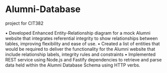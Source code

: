 # Alumni-Database
project for CIT382

• Developed Enhanced Entity-Relationship diagram for a mock Alumni website that integrates referential integrity
to show relationships between tables, improving flexibility and ease of use.
• Created a list of entities that would be required to deliver the functionality for the Alumni website that include
relationship labels, integrity rules and constraints
• Implemented REST service using Node.js and Fastify dependencies to retrieve and parse data held within the
Alumni Database Schema using HTTP verbs.
